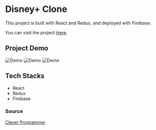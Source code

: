 # Disney+ Clone

This project is built with React and Redux, and deployed with Firebase.

You can visit the project [Here](https://disney-plus-clone-c00df.web.app/home).


## Project Demo

![Demo](https://github.com/CaiaCC/disney-plus-clone/blob/master/docs/disney-plus-clone-demo-1.gif?raw=true)
![Demo](https://github.com/CaiaCC/disney-plus-clone/blob/master/docs/disney-plus-clone-demo-2.gif?raw=true)
![Demo](https://github.com/CaiaCC/disney-plus-clone/blob/master/docs/disney-plus-clone-demo-3.gif?raw=true)

## Tech Stacks
* React
* Redux
* Firebase

### Source
[Clever Programmer](https://www.youtube.com/channel/UCqrILQNl5Ed9Dz6CGMyvMTQ)
